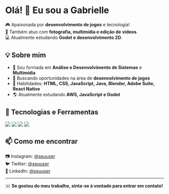 # Olá! 👋 Eu sou a Gabrielle  

🎮 Apaixonada por **desenvolvimento de jogos** e tecnologia!  
📸 Também atuo com **fotografia, multimídia e edição de vídeos**.  
💻 Atualmente estudando **Godot e desenvolvimento 2D**.  

## 💡 Sobre mim  
- 📍 Sou formada em **Análise e Desenvolvimento de Sistemas** e **Multimídia**  
- 🚀 Buscando oportunidades na área de **desenvolvimento de jogos**  
- 🎨 Habilidades: **HTML, CSS, JavaScript, Java, Blender, Adobe Suite, React Native**  
- 🌎 Atualmente estudando **AWS, JavaScript e Godot**  

## 🚀 Tecnologias e Ferramentas  
<img src="https://img.shields.io/badge/JavaScript-F7DF1E?style=for-the-badge&logo=javascript&logoColor=black" />  
<img src="https://img.shields.io/badge/Godot-478CBF?style=for-the-badge&logo=godot-engine&logoColor=white" />  
<img src="https://img.shields.io/badge/Blender-F5792A?style=for-the-badge&logo=blender&logoColor=white" />  
<img src="https://img.shields.io/badge/Adobe%20Premiere-9999FF?style=for-the-badge&logo=adobe-premiere-pro&logoColor=white" />  

## 📫 Como me encontrar  
📷 Instagram: [@seuuser](https://instagram.com/seuuser)  
🐦 Twitter: [@seuuser](https://twitter.com/seuuser)  
👔 LinkedIn: [@seuuser](https://linkedin.com/in/seuuser)  

---
✉️ **Se gostou do meu trabalho, sinta-se à vontade para entrar em contato!**



